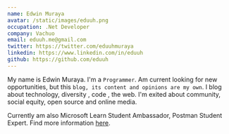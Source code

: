 ```yaml
---
name: Edwin Muraya
avatar: /static/images/eduuh.png
occupation: .Net Developer
company: Vachuo
email: eduuh.me@gmail.com
twitter: https://twitter.com/eduuhmuraya
linkedin: https://www.linkedin.com/in/eduuh
github: https://github.com/eduuh
---
```


My name is Edwin Muraya. I'm a `Programmer`. Am current looking for new opportunities, but this `blog, its content and opinions are my own`. I blog about technology, diversity , code , the web. I'm exited about community, social equity, open source and online media.

Currently am also Microsoft Learn Student Ambassador, Postman Student Expert. Find more information [here]("https://eduuh.github.io/blog").
